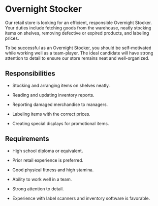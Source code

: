 # Overnight Stocker

Our retail store is looking for an efficient, responsible Overnight Stocker. Your duties include fetching goods from the warehouse, neatly stocking items on shelves, removing defective or expired products, and labeling prices.

To be successful as an Overnight Stocker, you should be self-motivated while working well as a team-player. The ideal candidate will have strong attention to detail to ensure our store remains neat and well-organized.

## Responsibilities

* Stocking and arranging items on shelves neatly.

* Reading and updating inventory reports.

* Reporting damaged merchandise to managers.

* Labeling items with the correct prices.

* Creating special displays for promotional items.

## Requirements

* High school diploma or equivalent.

* Prior retail experience is preferred.

* Good physical fitness and high stamina.

* Ability to work well in a team.

* Strong attention to detail.

* Experience with label scanners and inventory software is favorable.

